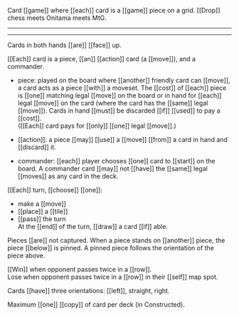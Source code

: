Card [[game]] where [[each]] card is a [[game]] piece on a grid. [[Drop]] chess meets Onitama meets MtG.

***



* * *

Cards in both hands [[are]] [[face]] up.  
  
[[Each]] card is a piece, [[an]] [[action]] card (a [[move]]), and a commander.  
  
- piece: played on the board where [[another]] friendly card can [[move]], a card acts as a piece [[with]] a moveset. The [[cost]] of [[each]] piece is [[one]] matching legal [[move]] on the board or in hand for [[each]] legal [[move]] on the card (where the card has the [[same]] legal [[move]]). Cards in hand [[must]] be discarded [[if]] [[used]] to pay a [[cost]].  
([[Each]] card pays for [[only]] [[one]] legal [[move]].)  
  
- [[action]]: a piece [[may]] [[use]] a [[move]] [[from]] a card in hand and [[discard]] it.  
- commander: [[each]] player chooses [[one]] card to [[start]] on the board. A commander card [[may]] not [[have]] the [[same]] legal [[moves]] as any card in the deck.  
  
[[Each]] turn, [[choose]] [[one]]:  
- make a [[move]]  
- [[place]] a [[tile]]  
- [[pass]] the turn  
At the [[end]] of the turn, [[draw]] a card [[if]] able.  
  
Pieces [[are]] not captured. When a piece stands on [[another]] piece, the piece [[below]] is pinned. A pinned piece follows the orientation of the piece above.  
  
[[Win]] when opponent passes twice in a [[row]].  
Lose when opponent passes twice in a [[row]] in their [[self]] map spot.  
  
Cards [[have]] three orientations: [[left]], straight, right.  
  
Maximum [[one]] [[copy]] of card per deck (in Constructed).